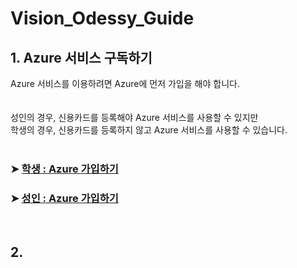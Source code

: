# Vision_Odessy_Guide

## 1. Azure 서비스 구독하기
Azure 서비스를 이용하려면 Azure에 먼저 가입을 해야 합니다.  
<br>  
성인의 경우, 신용카드를 등록해야 Azure 서비스를 사용할 수 있지만  
학생의 경우, 신용카드를 등록하지 않고 Azure 서비스를 사용할 수 있습니다.  
<br>  
### ➤ [학생 : Azure 가입하기](https://github.com/pmj-chosim/howtomake_azureforstudents)  
### ➤ [성인 : Azure 가입하기](https://azure.microsoft.com/ko-kr/get-started/azure-portal)   
<br>  

## 2.


